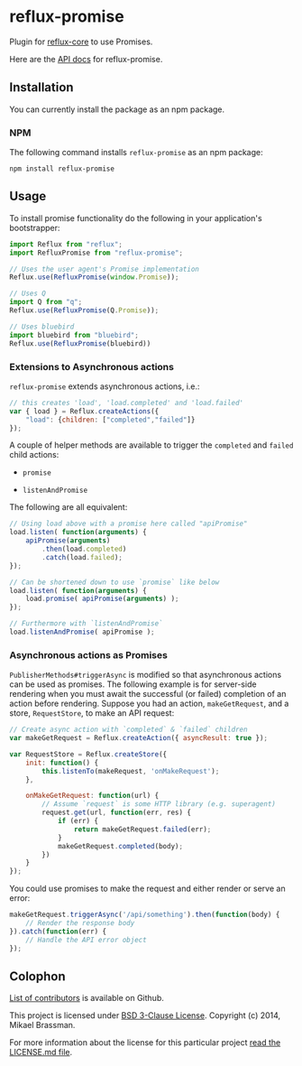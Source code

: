 # reflux-promise

Plugin for [reflux-core](http://github.com/reflux/reflux-core) to use Promises.

Here are the [API docs](docs/api.md) for reflux-promise.

## Installation

You can currently install the package as an npm package.

### NPM

The following command installs `reflux-promise` as an npm package:

    npm install reflux-promise

## Usage

To install promise functionality do the following in your application's bootstrapper:

```javascript
import Reflux from "reflux";
import RefluxPromise from "reflux-promise";

// Uses the user agent's Promise implementation
Reflux.use(RefluxPromise(window.Promise));

// Uses Q
import Q from "q";
Reflux.use(RefluxPromise(Q.Promise));

// Uses bluebird
import bluebird from "bluebird";
Reflux.use(RefluxPromise(bluebird))
```

### Extensions to Asynchronous actions

`reflux-promise` extends asynchronous actions, i.e.:

```javascript
// this creates 'load', 'load.completed' and 'load.failed'
var { load } = Reflux.createActions({
    "load": {children: ["completed","failed"]}
});
```

A couple of helper methods are available to trigger the `completed` and `failed` child actions:

* `promise`

* `listenAndPromise`

The following are all equivalent:

```javascript
// Using load above with a promise here called "apiPromise"
load.listen( function(arguments) {
    apiPromise(arguments)
        .then(load.completed)
        .catch(load.failed);
});

// Can be shortened down to use `promise` like below
load.listen( function(arguments) {
    load.promise( apiPromise(arguments) );
});

// Furthermore with `listenAndPromise`
load.listenAndPromise( apiPromise );
```

### Asynchronous actions as Promises

`PublisherMethods#triggerAsync` is modified so that asynchronous actions can be used as promises. The following example is for server-side rendering when you must await the successful (or failed) completion of an action before rendering. Suppose you had an action, `makeGetRequest`, and a store, `RequestStore`, to make an API request:

```javascript
// Create async action with `completed` & `failed` children
var makeGetRequest = Reflux.createAction({ asyncResult: true });

var RequestStore = Reflux.createStore({
    init: function() {
        this.listenTo(makeRequest, 'onMakeRequest');
    },

    onMakeGetRequest: function(url) {
        // Assume `request` is some HTTP library (e.g. superagent)
        request.get(url, function(err, res) {
            if (err) {
                return makeGetRequest.failed(err);
            }
            makeGetRequest.completed(body);
        })
    }
});
```

You could use promises to make the request and either render or serve an error:

```javascript
makeGetRequest.triggerAsync('/api/something').then(function(body) {
    // Render the response body
}).catch(function(err) {
    // Handle the API error object
});
```

## Colophon

[List of contributors](https://github.com/reflux/reflux-promise/graphs/contributors) is available on Github.

This project is licensed under [BSD 3-Clause License](http://opensource.org/licenses/BSD-3-Clause). Copyright (c) 2014, Mikael Brassman.

For more information about the license for this particular project [read the LICENSE.md file](LICENSE.md).
